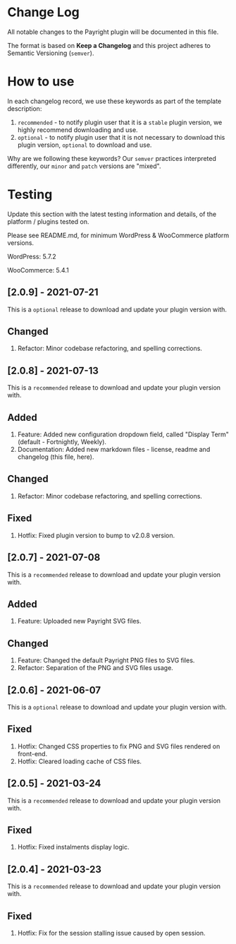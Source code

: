 # Change Log
All notable changes to the Payright plugin will be documented in this file.

The format is based on **Keep a Changelog** and this project adheres to Semantic Versioning (`semver`).

# How to use
In each changelog record, we use these keywords as part of the template description:
1. `recommended` - to notify plugin user that it is a `stable` plugin version, we highly recommend downloading and use.
2. `optional` - to notify plugin user that it is not necessary to download this plugin version, `optional` to download and use.

Why are we following these keywords? Our `semver` practices interpreted differently, our `minor` and `patch` versions are "mixed".

# Testing
Update this section with the latest testing information and details, of the platform / plugins tested on. 

Please see README.md, for minimum WordPress & WooCommerce platform versions.

<p>WordPress: 5.7.2</p>
<p>WooCommerce: 5.4.1</p>

## [2.0.9] - 2021-07-21
This is a `optional` release to download and update your plugin version with.

## Changed
1. Refactor: Minor codebase refactoring, and spelling corrections.

## [2.0.8] - 2021-07-13
This is a `recommended` release to download and update your plugin version with.

## Added
1. Feature: Added new configuration dropdown field, called "Display Term" (default - Fortnightly, Weekly).
2. Documentation: Added new markdown files - license, readme and changelog (this file, here).
## Changed
1. Refactor: Minor codebase refactoring, and spelling corrections.
## Fixed
1. Hotfix: Fixed plugin version to bump to v2.0.8 version.

## [2.0.7] - 2021-07-08
This is a `recommended` release to download and update your plugin version with.

## Added
1. Feature: Uploaded new Payright SVG files.
## Changed
1. Feature: Changed the default Payright PNG files to SVG files.
2. Refactor: Separation of the PNG and SVG files usage.

## [2.0.6] - 2021-06-07
This is a `optional` release to download and update your plugin version with.

## Fixed
1. Hotfix: Changed CSS properties to fix PNG and SVG files rendered on front-end.
2. Hotfix: Cleared loading cache of CSS files.

## [2.0.5] - 2021-03-24
This is a `recommended` release to download and update your plugin version with.

## Fixed
1. Hotfix: Fixed instalments display logic.

## [2.0.4] - 2021-03-23
This is a `recommended` release to download and update your plugin version with.

## Fixed
1. Hotfix: Fix for the session stalling issue caused by open session.